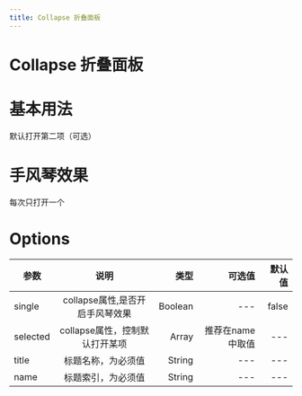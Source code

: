 ```yaml
---
title: Collapse 折叠面板
---
```


# Collapse 折叠面板

# 基本用法

默认打开第二项（可选）

<ClientOnly>
 <collapse-demos-1></collapse-demos-1>
</ClientOnly>

# 手风琴效果

每次只打开一个

<ClientOnly>
 <collapse-demos-2></collapse-demos-2>
</ClientOnly>

# Options

参数|说明|类型|可选值|默认值
---|:--:|---:|---:|---:
single|collapse属性,是否开启手风琴效果|Boolean|---|false
selected|collapse属性，控制默认打开某项|Array|推荐在name中取值|---
title|标题名称，为必须值|String|---|---
name|标题索引，为必须值|String|---|---